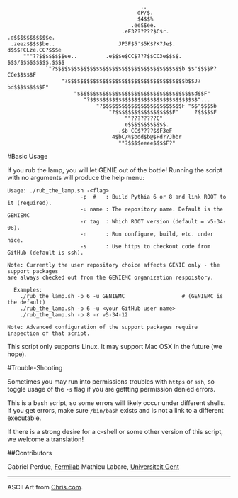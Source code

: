                                               ..                               
                                             dP/$.                             
                                             $4$$%                             
                                           .ee$$ee.                            
                                        .eF3??????$C$r.        .d$$$$$$$$$$$e. 
     .zeez$$$$$be..                    JP3F$5'$5K$?K?Je$.     d$$$FCLze.CC?$$$e 
         """??$$$$$$$$ee..         .e$$$e$CC$???$$CC3e$$$$.  $$$/$$$$$$$$$.$$$$ 
                `"?$$$$$$$$$$$$$$$$$$$$$$$$$$$$$$$$$$$$$$$$b $$"$$$$P?CCe$$$$$F 
                     "?$$$$$$$$$$$$$$$$$$$$$$$$$$$$$$$$$$$$$b$$J?bd$$$$$$$$$F" 
                         "$$$$$$$$$$$$$$$$$$$$$$$$$$$$$$$$$$$$$d$$F"           
                            "?$$$$$$$$$$$$$$$$$$$$$$$$$$$$$$$$$$"...           
                                "?$$$$$$$$$$$$$$$$$$$$$$$$$F "$$"$$$$b         
                                    "?$$$$$$$$$$$$$$$$$$F"     ?$$$$$F         
                                         ""????????C"                          
                                         e$$$$$$$$$$$$.                        
                                       .$b CC$????$$F3eF                       
                                     4$bC/%$bdd$b@$Pd??Jbbr                    
                                       ""?$$$$eeee$$$$F?"                      

#Basic Usage

If you rub the lamp, you will let GENIE out of the bottle! Running the script with 
no arguments will produce the help menu:

    Usage: ./rub_the_lamp.sh -<flag>
                           -p  #   : Build Pythia 6 or 8 and link ROOT to it (required).
                           -u name : The repository name. Default is the GENIEMC
                           -r tag  : Which ROOT version (default = v5-34-08).
                           -n      : Run configure, build, etc. under nice.
                           -s      : Use https to checkout code from GitHub (default is ssh).
     
    Note: Currently the user repository choice affects GENIE only - the support packages
    are always checked out from the GENIEMC organization respoistory.
     
      Examples:  
        ./rub_the_lamp.sh -p 6 -u GENIEMC                  # (GENIEMC is the default)
        ./rub_the_lamp.sh -p 6 -u <your GitHub user name> 
        ./rub_the_lamp.sh -p 8 -r v5-34-12
     
    Note: Advanced configuration of the support packages require inspection of that script.


This script only supports Linux. It may support Mac OSX in the future (we hope).

#Trouble-Shooting

Sometimes you may run into permissions troubles with `https` or `ssh`, so toggle usage
of the `-s` flag if you are gettting permission denied errors.

This is a bash script, so some errors will likely occur under different shells. If 
you get errors, make sure `/bin/bash` exists and is not a link to a different executable.

If there is a strong desire for a c-shell or some other version of this script, 
we welcome a translation!

##Contributors

Gabriel Perdue, [Fermilab](http://www.fnal.gov)
Mathieu Labare, [Universiteit Gent](http://www.ugent.be)

---
ASCII Art from [Chris.com](http://www.chris.com/ascii/index.php?art=movies/aladdin).

